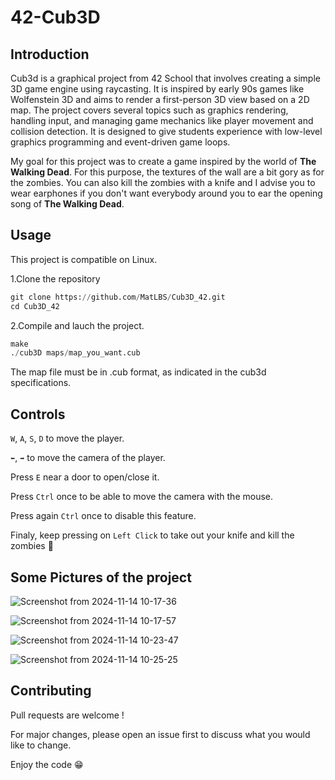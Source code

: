 # 42-Cub3D

## Introduction
Cub3d is a graphical project from 42 School that involves creating a simple 3D game engine using raycasting. It is inspired by early 90s games like Wolfenstein 3D and aims to render a first-person 3D view based on a 2D map. The project covers several topics such as graphics rendering, handling input, and managing game mechanics like player movement and collision detection. It is designed to give students experience with low-level graphics programming and event-driven game loops.

My goal for this project was to create a game inspired by the world of **The Walking Dead**. For this purpose, the textures of the wall are a bit gory as for the zombies. You can also kill the zombies with a knife and I advise you to wear earphones if you don't want everybody around you to ear the opening song of **The Walking Dead**.

## Usage
This project is compatible on Linux.


1.Clone the repository
```python
git clone https://github.com/MatLBS/Cub3D_42.git
cd Cub3D_42
```
2.Compile and lauch the project.
```python
make
./cub3D maps/map_you_want.cub
```
The map file must be in .cub format, as indicated in the cub3d specifications.

## Controls
```W```, ```A```, ```S```, ```D``` to move the player.

```⬅️```, ```➡️``` to move the camera of the player.

Press ```E``` near a door to open/close it.

Press ```Ctrl``` once to be able to move the camera with the mouse.

Press again ```Ctrl``` once to disable this feature.

Finaly, keep pressing on ```Left Click``` to take out your knife and kill the zombies 🧟

## Some Pictures of the project

![Screenshot from 2024-11-14 10-17-36](https://github.com/user-attachments/assets/47939418-6bc5-4731-bd99-6c65d6a8f841)

![Screenshot from 2024-11-14 10-17-57](https://github.com/user-attachments/assets/5b42fbf5-1c10-4e19-90fb-b2e4f821ef58)

![Screenshot from 2024-11-14 10-23-47](https://github.com/user-attachments/assets/69d3e8ac-bf93-4a9a-96ec-15c56f4706c0)

![Screenshot from 2024-11-14 10-25-25](https://github.com/user-attachments/assets/1289c926-3c98-4f01-95a9-e260636ec5c3)

## Contributing

Pull requests are welcome !

For major changes, please open an issue first to discuss what you would like to change.

Enjoy the code 😁
